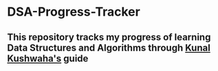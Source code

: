 # DSA-Progress-Tracker

## This repository tracks my progress of learning Data Structures and Algorithms through [Kunal Kushwaha's](https://github.com/kunal-kushwaha/DSA-Bootcamp-Java) guide
